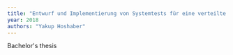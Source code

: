 ```yaml
---
title: "Entwurf und Implementierung von Systemtests für eine verteilte Multi-Physik Simulationssoftware"
year: 2018
authors: "Yakup Hoshaber"
---
```

Bachelor's thesis
